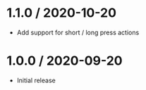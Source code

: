 # 1.1.0 / 2020-10-20

  * Add support for short / long press actions

# 1.0.0 / 2020-09-20

  * Initial release